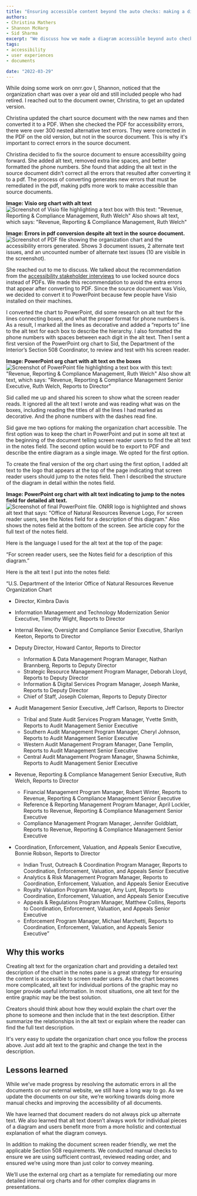 ```yaml
---
title: "Ensuring accessible content beyond the auto checks: making a diagram screen reader friendly"
authors:
- Christina Mathers
- Shannon McHarg
- Sid Sharma
excerpt: "We discuss how we made a diagram accessible beyond auto check functionality by making it better for screen reader users."
tags:
- accessibility
- user experiences
- documents

date: "2022-03-29"
---
```


While doing some work on onrr.gov I, Shannon, noticed that the organization chart was over a year old and still included people who had retired. I reached out to the document owner, Christina, to get an updated version.

Christina updated the chart source document with the new names and then converted it to a PDF. When she checked the PDF for accessibility errors, there were over 300 nested alternative text errors. They were corrected in the PDF on the old version, but not in the source document. This is why it's important to correct errors in the source document.

Christina decided to fix the source document to ensure accessibility going forward. She added alt text, removed extra line spaces, and better formatted the phone numbers. She found that adding the alt text in the source document didn’t correct all the errors that resulted after converting it to a pdf. The process of converting generates new errors that must be remediated in the pdf, making pdfs more work to make accessible than source documents.

**Image: Visio org chart with alt text**
![Screenshot of Visio file highlighting a text box with this text: "Revenue, Reporting & Compliance Management, Ruth Welch" Also shows alt text, which says: "Revenue, Reporting & Compliance Management, Ruth Welch"](./Visio_Org_Chart.png)


**Image: Errors in pdf conversion despite alt text in the source document.**
![Screenshot of PDF file showing the organization chart and the accessibility errors generated. Shows 3 document issues, 2 alternate text issues, and an uncounted number of alternate text issues (10 are visible in the screenshot).](./PDF_Errors.png)


She reached out to me to discuss. We talked about the recommendation from the [accessibility stakeholder interviews](/508-Study/) to use locked source docs instead of PDFs. We made this recommendation to avoid the extra errors that appear after converting to PDF. Since the source document was Visio, we decided to convert it to PowerPoint because few people have Visio installed on their machines.

I converted the chart to PowerPoint, did some research on alt text for the lines connecting boxes, and what the proper format for phone numbers is. As a result, I marked all the lines as decorative and added a “reports to” line to the alt text for each box to describe the hierarchy. I also formatted the phone numbers with spaces between each digit in the alt text. Then I sent a first version of the PowerPoint org chart to Sid, the Department of the Interior’s Section 508 Coordinator, to review and test with his screen reader.

**Image: PowerPoint org chart with alt text on the boxes**
![Screenshot of PowerPoint file highlighting a text box with this text: "Revenue, Reporting & Compliance Management, Ruth Welch" Also show alt text, which says: "Revenue, Reporting & Compliance Management Senior Executive, Ruth Welch, Reports to Director"](./OrgChart_V1_AltText.png)

Sid called me up and shared his screen to show what the screen reader reads. It ignored all the alt text I wrote and was reading what was on the boxes, including reading the titles of all the lines I had marked as decorative. And the phone numbers with the dashes read fine.

Sid gave me two options for making the organization chart accessible. The first option was to keep the chart in PowerPoint and put in some alt text at the beginning of the document telling screen reader users to find the alt text in the notes field. The second option would be to export to PDF and describe the entire diagram as a single image. We opted for the first option.

To create the final version of the org chart using the first option, I added alt text to the logo that appears at the top of the page indicating that screen reader users should jump to the notes field. Then I described the structure of the diagram in detail within the notes field.

**Image: PowerPoint org chart with alt text indicating to jump to the notes field for detailed alt text.**
![Screenshot of final PowerPoint file. ONRR logo is highlighted and shows alt text that says: "Office of Natural Resources Revenue Logo, For screen reader users, see the Notes field for a description of this diagram." Also shows the notes field at the bottom of the screen. See article copy for the full text of the notes field.](./OrgChart_Final.png)

Here is the language I used for the alt text at the top of the page:

“For screen reader users, see the Notes field for a description of this diagram.”

Here is the alt text I put into the notes field:

“U.S. Department of the Interior Office of Natural Resources Revenue Organization Chart
*	Director, Kimbra Davis
* Information Management and Technology Modernization Senior Executive, Timothy Wight, Reports to Director
* Internal Review, Oversight and Compliance Senior Executive, Sharilyn Keeton, Reports to Director
* Deputy Director, Howard Cantor, Reports to Director

  * Information & Data Management Program Manager, Nathan Brannberg, Reports to Deputy Director
  * Strategic Resource Management Program Manager, Deborah Lloyd, Reports to Deputy Director
  * Information & Digital Services Program Manager, Joseph Manke, Reports to Deputy Director
  * Chief of Staff, Joseph Coleman, Reports to Deputy Director

* Audit Management Senior Executive, Jeff Carlson, Reports to Director

  * Tribal and State Audit Services Program Manager, Yvette Smith, Reports to Audit Management Senior Executive
  * Southern Audit Management Program Manager, Cheryl Johnson, Reports to Audit Management Senior Executive
  * Western Audit Management Program Manager, Dane Templin, Reports to Audit Management Senior Executive
  * Central Audit Management Program Manager, Shawna Schimke, Reports to Audit Management Senior Executive

* Revenue, Reporting & Compliance Management Senior Executive, Ruth Welch, Reports to Director

  * Financial Management Program Manager, Robert Winter, Reports to Revenue, Reporting & Compliance Management Senior Executive
  * Reference & Reporting Management Program Manager, April Lockler, Reports to Revenue, Reporting & Compliance Management Senior Executive
  * Compliance Management Program Manager, Jennifer Goldblatt, Reports to Revenue, Reporting & Compliance Management Senior Executive

* Coordination, Enforcement, Valuation, and Appeals Senior Executive, Bonnie Robson, Reports to Director

  * Indian Trust, Outreach  & Coordination Program Manager, Reports to Coordination, Enforcement, Valuation, and Appeals Senior Executive
  * Analytics & Risk Management Program Manager, Reports to Coordination, Enforcement, Valuation, and Appeals Senior Executive
  * Royalty Valuation Program Manager, Amy Lunt, Reports to Coordination, Enforcement, Valuation, and Appeals Senior Executive
  * Appeals & Regulations Program Manager, Matthew Collins, Reports to Coordination, Enforcement, Valuation, and Appeals Senior Executive
  * Enforcement Program Manager, Michael Marchetti, Reports to Coordination, Enforcement, Valuation, and Appeals Senior Executive”

## Why this works
Creating alt text for the organization chart and providing a detailed text description of the chart in the notes pane is a great strategy for ensuring the content is accessible to screen reader users. As the chart becomes more complicated, alt text for individual portions of the graphic may no longer provide useful information. In most situations, one alt text for the entire graphic may be the best solution.

Creators should think about how they would explain the chart over the phone to someone and then include that in the text description. Either summarize the relationships in the alt text or explain where the reader can find the full text description.

It's very easy to update the organization chart once you follow the process above. Just add alt text to the graphic and change the text in the description.

## Lessons learned
While we’ve made progress by resolving the automatic errors in all the documents on our external website, we still have a long way to go. As we update the documents on our site, we’re working towards doing more manual checks and improving the accessibility of all documents.

We have learned that document readers do not always pick up alternate text. We also learned that alt text doesn’t always work for individual pieces of a diagram and users benefit more from a more holistic and contextual explanation of what the diagram conveys.

In addition to making the document screen reader friendly, we met the applicable Section 508 requirements. We conducted manual checks to ensure we are using sufficient contrast, reviewed reading order, and ensured we’re using more than just color to convey meaning.

We’ll use the external org chart as a template for remediating our more detailed internal org charts and for other complex diagrams in presentations.  
